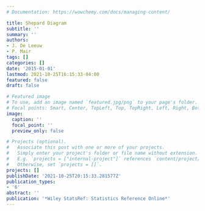 ```yaml
---
# Documentation: https://wowchemy.com/docs/managing-content/

title: Shepard Diagram
subtitle: ''
summary: ''
authors:
- J. De Leeuw
- P. Mair
tags: []
categories: []
date: '2015-01-01'
lastmod: 2021-10-25T16:15:33-04:00
featured: false
draft: false

# Featured image
# To use, add an image named `featured.jpg/png` to your page's folder.
# Focal points: Smart, Center, TopLeft, Top, TopRight, Left, Right, BottomLeft, Bottom, BottomRight.
image:
  caption: ''
  focal_point: ''
  preview_only: false

# Projects (optional).
#   Associate this post with one or more of your projects.
#   Simply enter your project's folder or file name without extension.
#   E.g. `projects = ["internal-project"]` references `content/project/deep-learning/index.md`.
#   Otherwise, set `projects = []`.
projects: []
publishDate: '2021-10-25T20:15:33.281577Z'
publication_types:
- '6'
abstract: ''
publication: '*Wiley StatsRef: Statistics Reference Online*'
---
```


